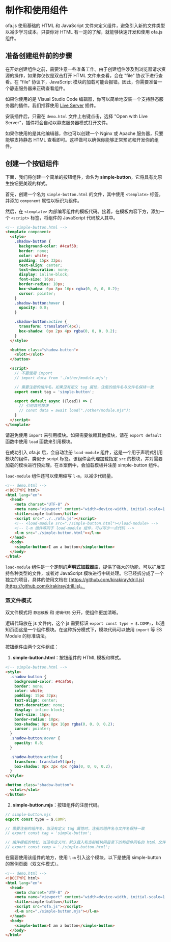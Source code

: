 # 制作和使用组件

ofa.js 使用基础的 HTML 和 JavaScript 文件来定义组件，避免引入新的文件类型以减少学习成本。只要你对 HTML 有一定的了解，就能够快速开发和使用 ofa.js 组件。

## 准备创建组件前的步骤

在开始创建组件之前，需要注意一些准备工作。由于创建组件涉及到浏览器请求资源的操作，如果你仅仅是双击打开 HTML 文件来查看，会在 "file" 协议下进行查看。在 "file" 协议下，JavaScript 模块的加载可能会报错。因此，你需要准备一个静态服务器来正确查看组件。

如果你使用的是 Visual Studio Code 编辑器，你可以简单地安装一个支持静态服务器的插件。我们推荐使用 [Live Server](https://marketplace.visualstudio.com/items?itemName=ritwickdey.LiveServer) 插件。

安装插件后，只需在 `demo.html` 文件上右键点击，选择 "Open with Live Server"，插件将会自动以静态服务器模式打开文件。

如果你使用的是其他编辑器，你也可以创建一个 Nginx 或 Apache 服务器，只要能够支持静态 HTML 查看即可。这样做可以确保你能够正常预览和开发你的组件。

## 创建一个按钮组件

下面，我们将创建一个简单的按钮组件，命名为 **simple-button**，它将具有比原生按钮更美观的样式。

首先，创建一个名为 `simple-button.html` 的文件，其中使用 `<template>` 标签，并添加 `component` 属性以标识为组件。

然后，在 `<template>` 内部编写组件的模板代码。接着，在模板内容下方，添加一个 `<script>` 标签，将组件的 JavaScript 代码放入其中。

```html
<!-- simple-button.html -->
<template component>
  <style>
    .shadow-button {
      background-color: #4caf50;
      border: none;
      color: white;
      padding: 15px 32px;
      text-align: center;
      text-decoration: none;
      display: inline-block;
      font-size: 16px;
      border-radius: 10px;
      box-shadow: 0px 8px 16px rgba(0, 0, 0, 0.2);
      cursor: pointer;
    }
    .shadow-button:hover {
      opacity: 0.8;
    }

    .shadow-button:active {
      transform: translateY(4px);
      box-shadow: 0px 2px 4px rgba(0, 0, 0, 0.2);
    }
  </style>

  <button class="shadow-button">
    <slot></slot>
  </button>

  <script>
    // 不要使用 import
    // import data from './other/module.mjs';

    // 需要注册的组件名，如果没有定义 tag 属性，注册的组件名与文件名保持一致
    export const tag = 'simple-button';

    export default async ({load}) => {
      // 引用其他模块
      // const data = await load("./other/module.mjs");
    }
  </script>
</template>
```

请避免使用 `import` 来引用模块。如果需要依赖其他模块，请在 `export default` 函数中使用 `load` 函数来引用模块。

在成功引入 ofa.js 后，会自动注册 `load-module` 组件，这是一个用于声明式引用模块的组件，类似于 script 标签。该组件会代理加载指定 `src` 的模块，并对需要加载的模块进行预处理。在本案例中，会加载模板并注册 simple-button 组件。

`load-module` 组件还可以使用缩写 `l-m`，以减少代码量。

```html
<!-- demo.html -->
<!DOCTYPE html>
<html lang="en">
  <head>
    <meta charset="UTF-8" />
    <meta name="viewport" content="width=device-width, initial-scale=1.0" />
    <title>simple-button</title>
    <script src="../../ofa.js"></script>
    <!-- <load-module src="./simple-button.html"></load-module> -->
    <!-- l-m 组件等同于 load-module 组件，可以写少一点代码 -->
    <l-m src="./simple-button.html"></l-m>
  </head>
  <body>
    <simple-button>I am a button</simple-button>
  </body>
</html>
```

`load-module` 组件是一个定制的**声明式加载器**库，提供了强大的功能，可以扩展支持各种类型的文件，或者对 JavaScript 模块进行中转处理。它已经拆分成了一个独立的项目，具体的使用文档在 [https://github.com/kirakiray/drill.js](https://github.com/kirakiray/drill.js)。

### 双文件模式

双文件模式将 `静态模板` 和 `逻辑代码` 分开，使组件更加清晰。

逻辑代码放在 js 文件内，这个 js 需要标识 `export const type = $.COMP;`，以通知页面这是一个组件模块。在这种拆分模式下，模块代码可以使用 `import` 等 ES Module 的标准语法。

按钮组件由两个文件组成：

1. **simple-button.html**：按钮组件的 HTML 模板和样式。

```html
<!-- simple-button.html -->
<style>
  .shadow-button {
    background-color: #4caf50;
    border: none;
    color: white;
    padding: 15px 32px;
    text-align: center;
    text-decoration: none;
    display: inline-block;
    font-size: 16px;
    border-radius: 10px;
    box-shadow: 0px 8px 16px rgba(0, 0, 0, 0.2);
    cursor: pointer;
  }
  .shadow-button:hover {
    opacity: 0.8;
  }

  .shadow-button:active {
    transform: translateY(4px);
    box-shadow: 0px 2px 4px rgba(0, 0, 0, 0.2);
  }
</style>

<button class="shadow-button">
  <slot></slot>
</button>
```

2. **simple-button.mjs**：按钮组件的注册代码。

```javascript
// simple-button.mjs
export const type = $.COMP;

// 需要注册的组件名，当没有定义 tag 属性时，注册的组件名与文件名保持一致
// export const tag = 'simple-button';

// 组件模板的地址，当没有定义时，默认载入和当前模块同目录下的和组件同名的 html 文件
// export const temp = './simple-button.html';
```

在需要使用该组件的地方，使用 `l-m` 引入这个模块。以下是使用 simple-button 的案例页面（双文件模式）。

```html
<!-- demo.html -->
<!DOCTYPE html>
<html lang="en">
  <head>
    <meta charset="UTF-8" />
    <meta name="viewport" content="width=device-width, initial-scale=1.0" />
    <title>simple-button</title>
    <script src="ofa.js"></script>
    <l-m src="./simple-button.mjs"></l-m> 
  </head>
  <body>
    <simple-button>I am a button</simple-button>
  </body>
</html>
```